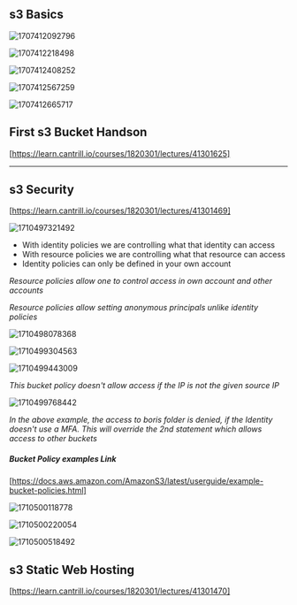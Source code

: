 ## s3 Basics


![1707412092796](image/S3/1707412092796.png)

![1707412218498](image/S3/1707412218498.png)

![1707412408252](image/S3/1707412408252.png)

![1707412567259](image/S3/1707412567259.png)

![1707412665717](image/S3/1707412665717.png)

## First s3 Bucket Handson

[https://learn.cantrill.io/courses/1820301/lectures/41301625]

---



## s3 Security

[https://learn.cantrill.io/courses/1820301/lectures/41301469]

![1710497321492](image/S3/1710497321492.png)

* With identity policies we are controlling what that identity can access
* With resource policies we are controlling what that resource can access
* Identity policies can only be defined in your own account

*Resource policies allow one to control access in own account and other accounts*

*Resource policies allow setting anonymous principals unlike identity policies*


![1710498078368](image/S3/1710498078368.png)

![1710499304563](image/S3/1710499304563.png)

![1710499443009](image/S3/1710499443009.png)

*This bucket policy doesn't allow access if the IP is not the given source IP*

![1710499768442](image/S3/1710499768442.png)

*In the above example, the access to boris folder is denied, if the Identity doesn't use a MFA. This will override the 2nd statement which allows access to other buckets*

##### Bucket Policy examples Link

[https://docs.aws.amazon.com/AmazonS3/latest/userguide/example-bucket-policies.html]


![1710500118778](image/S3/1710500118778.png)

![1710500220054](image/S3/1710500220054.png)

![1710500518492](image/S3/1710500518492.png)

## s3 Static Web Hosting

[https://learn.cantrill.io/courses/1820301/lectures/41301470]

